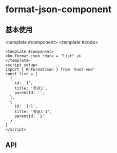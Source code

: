 # format-json-component

## 基本使用

<ComponentCard>

<template #component>
<kn-format-json :data = "list" />
</template>
<template #code>

```vue
<template #component>
<kn-format-json :data = "list" />
</template>
<script setup>
import { KnFormatJson } from 'knot-vue'
const list = [
  {
    id: '1',
    title: '节点1',
    parentId: '',
  },
  {
    id: '1-1',
    title: '节点1-1',
    parentId: '1'
  }
]
</script>
```

</template>
</ComponentCard>

## API

<api />

<script setup>
import api from '../../../word/components/format-json/api.vue'
const list = [
  {
    id: '1',
    title: '节点1',
    parentId: '',
  },
  {
    id: '1-1',
    title: '节点1-1',
    parentId: '1'
  }
]
</script>